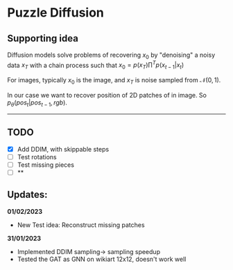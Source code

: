 # Puzzle Diffusion

## Supporting idea
Diffusion models solve problems of recovering $x_0$ by "denoising" a noisy data $x_T$ with a chain process such that $x_0=p(x_T)\prod^T{p(x_{t-1}|x_t)}$

For images, typically $x_0$ is the image, and $x_T$ is noise sampled from $\mathcal{N}(0,1)$.

In our case we want to recover position of 2D patches of in image. So $p_\theta(pos_t | pos_{t-1},rgb)$.

---
## TODO
- [x] Add DDIM, with skippable steps 
- [ ] Test rotations
- [ ] Test missing pieces
- [ ] **
## Updates:

**01/02/2023**
- New Test idea: Reconstruct missing patches

**31/01/2023**
- Implemented DDIM sampling-> sampling speedup 
- Tested the GAT as GNN on wikiart 12x12, doesn't work well 